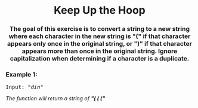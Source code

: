<div align = "center">

# Keep Up the Hoop

</div>

<div align = "center">
  
<h3>The goal of this exercise is to convert a string to a new string where each character in the new string is "(" if that character appears only once in the original string, or ")" if that character appears more than once in the original string. Ignore capitalization when determining if a character is a duplicate.</h3>

  </div>

<h3>Example 1:</h3>
<pre>
Input: <em>"din"</em>
</pre>

<p>

<em>The function will return a string of <strong>"(&nbsp;(&nbsp;("</strong>
</em>

</p>
